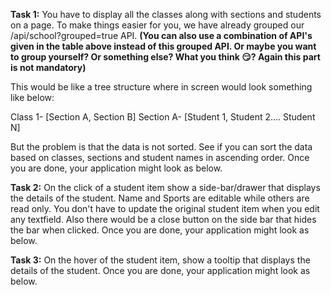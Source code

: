 **Task 1:** You have to display all the classes along with sections and students on a page. To make things easier for you, we have already grouped our /api/school?grouped=true API.
**(You can also use a combination of API's given in the table above instead of this grouped API. Or maybe you want to group yourself? Or something else? What you think 😏? Again this part is not mandatory)**

This would be like a tree structure where in screen would look something like below:

Class 1- [Section A, Section B]
Section A- [Student 1, Student 2…. Student N]

But the problem is that the data is not sorted. See if you can sort the data based on classes, sections and student names in ascending order. Once you are done, your application might look as below.

**Task 2:** On the click of a student item show a side-bar/drawer that displays the details of the student. Name and Sports are editable while others are read only. You don't have to update the original student item when you edit any textfield. Also there would be a close button on the side bar that hides the bar when clicked. Once you are done, your application might look as below.

**Task 3:** On the hover of the student item, show a tooltip that displays the details of the student. Once you are done, your application might look as below.
